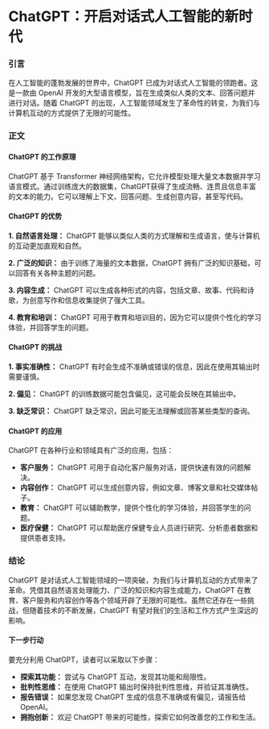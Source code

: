 # ChatGPT：开启对话式人工智能的新时代

### 引言

在人工智能的蓬勃发展的世界中，ChatGPT 已成为对话式人工智能的领跑者。这是一款由 OpenAI 开发的大型语言模型，旨在生成类似人类的文本、回答问题并进行对话。随着 ChatGPT 的出现，人工智能领域发生了革命性的转变，为我们与计算机互动的方式提供了无限的可能性。

### 正文

#### ChatGPT 的工作原理

ChatGPT 基于 Transformer 神经网络架构，它允许模型处理大量文本数据并学习语言模式。通过训练庞大的数据集，ChatGPT获得了生成流畅、连贯且信息丰富的文本的能力。它可以理解上下文、回答问题、生成创意内容，甚至写代码。

#### ChatGPT 的优势

**1. 自然语言处理：** ChatGPT 能够以类似人类的方式理解和生成语言，使与计算机的互动更加直观和自然。

**2. 广泛的知识：** 由于训练了海量的文本数据，ChatGPT 拥有广泛的知识基础，可以回答有关各种主题的问题。

**3. 内容生成：** ChatGPT 可以生成各种形式的内容，包括文章、故事、代码和诗歌，为创意写作和信息收集提供了强大工具。

**4. 教育和培训：** ChatGPT 可用于教育和培训目的，因为它可以提供个性化的学习体验，并回答学生的问题。

#### ChatGPT 的挑战

**1. 事实准确性：** ChatGPT 有时会生成不准确或错误的信息，因此在使用其输出时需要谨慎。

**2. 偏见：** ChatGPT 的训练数据可能包含偏见，这可能会反映在其输出中。

**3. 缺乏常识：** ChatGPT 缺乏常识，因此可能无法理解或回答某些类型的查询。

#### ChatGPT 的应用

ChatGPT 在各种行业和领域具有广泛的应用，包括：

* **客户服务：** ChatGPT 可用于自动化客户服务对话，提供快速有效的问题解决。
* **内容创作：** ChatGPT 可以生成创意内容，例如文章、博客文章和社交媒体帖子。
* **教育：** ChatGPT 可以辅助教学，提供个性化的学习体验，并回答学生的问题。
* **医疗保健：** ChatGPT 可以帮助医疗保健专业人员进行研究、分析患者数据和提供患者支持。

### 结论

ChatGPT 是对话式人工智能领域的一项突破，为我们与计算机互动的方式带来了革命。凭借其自然语言处理能力、广泛的知识和内容生成能力，ChatGPT 在教育、客户服务和内容创作等各个领域开辟了无限的可能性。虽然它还存在一些挑战，但随着技术的不断发展，ChatGPT 有望对我们的生活和工作方式产生深远的影响。

#### 下一步行动

要充分利用 ChatGPT，读者可以采取以下步骤：

* **探索其功能：** 尝试与 ChatGPT 互动，发现其功能和局限性。
* **批判性思维：** 在使用 ChatGPT 输出时保持批判性思维，并验证其准确性。
* **报告错误：** 如果您发现 ChatGPT 生成的信息不准确或有偏见，请报告给 OpenAI。
* **拥抱创新：** 欢迎 ChatGPT 带来的可能性，探索它如何改善您的工作和生活。
